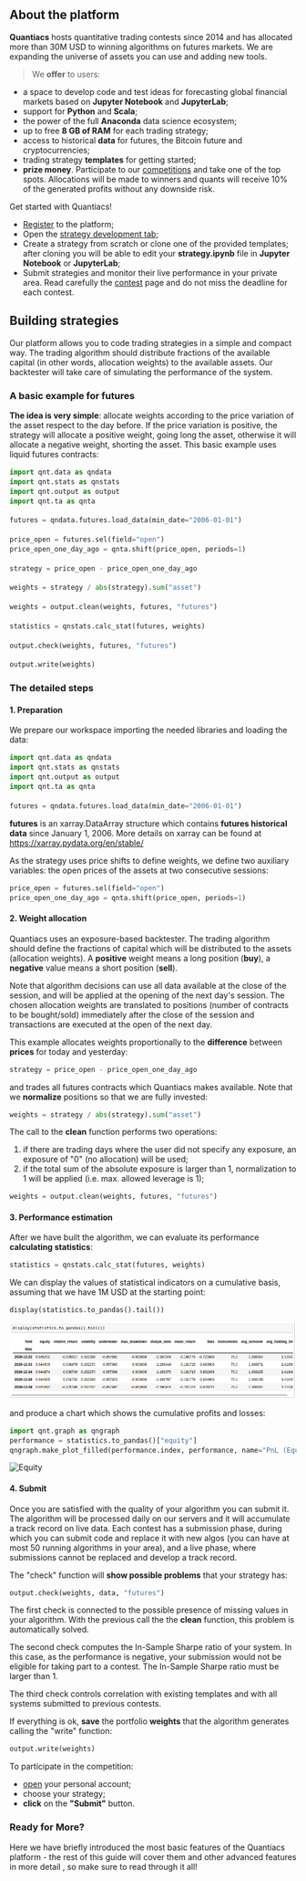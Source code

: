 ## About the platform

**Quantiacs** hosts quantitative trading contests since 2014 and has allocated more than 30M USD to winning algorithms on futures markets. We are expanding the universe of assets you can use and adding new tools.

> We **offer** to users:
* a space to develop code and test ideas for forecasting global financial markets based on **Jupyter Notebook** and **JupyterLab**;
* support for **Python** and **Scala**;
* the power of the full **Anaconda** data science ecosystem;
* up to free **8 GB of RAM** for each trading strategy;
* access to historical **data** for futures, the Bitcoin future and cryptocurrencies;
* trading strategy **templates** for getting started;
* **prize money**. Participate to our <a href='/contest' target='_blank'>competitions</a> and take one of the top spots. Allocations will be made to winners and quants will receive 10% of the generated profits without any downside risk.

<p class="tip">Get started with Quantiacs!</p>

* <a class="tip" href='/personalpage/registration' target='_blank'>Register</a> to the platform;
* Open the <a class="tip" href='/personalpage/strategies' target='_blank'> strategy development tab</a>;
* Create a strategy from scratch or clone one of the provided templates; after cloning you will be able to edit your **strategy.ipynb** file in **Jupyter Notebook** or **JupyterLab**;
* Submit strategies and monitor their live performance in your private area. Read carefully the <a href='/contest' target='_blank'>contest</a> page and do not miss the deadline for each contest.


## Building strategies

Our platform allows you to code trading strategies in a simple and compact way. The trading algorithm should distribute fractions of the available capital (in other words, allocation weights) to the available assets. Our backtester will take care of simulating the performance of the system.

### A basic example for futures

**The idea is very simple**: allocate weights according to the price variation of the asset respect to the day before. If the price variation is positive, the strategy will allocate a positive weight, going long the asset, otherwise it will allocate a negative weight, shorting the asset.
This basic example uses liquid futures contracts:

```python
import qnt.data as qndata
import qnt.stats as qnstats
import qnt.output as output
import qnt.ta as qnta

futures = qndata.futures.load_data(min_date="2006-01-01")

price_open = futures.sel(field="open")
price_open_one_day_ago = qnta.shift(price_open, periods=1)

strategy = price_open - price_open_one_day_ago

weights = strategy / abs(strategy).sum("asset")

weights = output.clean(weights, futures, "futures")

statistics = qnstats.calc_stat(futures, weights)

output.check(weights, futures, "futures")

output.write(weights)
```

### The detailed steps

#### 1. Preparation

We prepare our workspace importing the needed libraries and loading the data:

```python
import qnt.data as qndata
import qnt.stats as qnstats
import qnt.output as output
import qnt.ta as qnta

futures = qndata.futures.load_data(min_date="2006-01-01")
```

**futures** is an xarray.DataArray structure which contains **futures historical data** since January 1, 2006. More details on xarray can be found at https://xarray.pydata.org/en/stable/

As the strategy uses price shifts to define weights, we define two auxiliary variables: the open prices of the assets at two consecutive sessions:

```python
price_open = futures.sel(field="open")
price_open_one_day_ago = qnta.shift(price_open, periods=1)
```

#### 2. Weight allocation

Quantiacs uses an exposure-based backtester. The trading algorithm should define the fractions of capital which will be distributed to the assets (allocation weights). A **positive** weight means a long position (**buy**), a **negative** value means a short position (**sell**).

<p class="tip">Note that algorithm decisions can use all data available at the close of the session, and will be applied at the opening of the next day's session. The chosen allocation weights are translated to positions (number of contracts to be bought/sold) immediately after the close of the session and transactions are executed at the open of the next day.</p>

This example allocates weights proportionally to the **difference** between **prices** for today and yesterday:
```python
strategy = price_open - price_open_one_day_ago
```
and trades all futures contracts which Quantiacs makes available. Note that we **normalize** positions so that we are fully invested:

```python
weights = strategy / abs(strategy).sum("asset")
```

The call to the **clean** function performs two operations:

1) if there are trading days where the user did not specify any exposure, an exposure of "0" (no allocation) will be used;
2) if the total sum of the absolute exposure is larger than 1, normalization to 1 will be applied (i.e. max. allowed leverage is 1);

```python
weights = output.clean(weights, futures, "futures")
```

#### 3. Performance estimation

After we have built the algorithm, we can evaluate its performance **calculating statistics**:

```python
statistics = qnstats.calc_stat(futures, weights)
```

We can display the values of statistical indicators on a cumulative basis, assuming that we have 1M USD at the starting point:

```python
display(statistics.to_pandas().tail())
```

![Statistical indicators](table.png)

and produce a chart which shows the cumulative profits and losses:

```python
import qnt.graph as qngraph
performance = statistics.to_pandas()["equity"]
qngraph.make_plot_filled(performance.index, performance, name="PnL (Equity)")
```

![Equity](futures.png)
#### 4. Submit

Once you are satisfied with the quality of your algorithm you can submit it. The algorithm will be processed daily on our servers and it will accumulate a track record on live data. Each contest has a submission phase, during which you can submit code and replace it with new algos (you can have at most 50 running algorithms in your area), and a live phase, where submissions cannot be replaced and develop a track record.

The "check" function will **show possible problems** that your strategy has:
```python
output.check(weights, data, "futures")
```

The first check is connected to the possible presence of missing values in your algorithm. With the previous call the the **clean** function, this problem is automatically solved.

The second check computes the In-Sample Sharpe ratio of your system. In this case, as the performance is negative, your submission would not be eligible for taking part to a contest. The In-Sample Sharpe ratio must be larger than 1.

The third check controls correlation with existing templates and with all systems submitted to previous contests.

If everything is ok, **save** the portfolio **weights** that the algorithm generates calling the "write" function:

```python
output.write(weights)
```

<p class="tip">To participate in the competition:</p>

* <a class="tip" href='/personalpage/strategies' target='_blank'>open</a> your personal account;
* choose your strategy;
* **click** on the **"Submit"** button.

### Ready for More?

Here we have briefly introduced the most basic features of the Quantiacs platform - the rest of this guide will cover them and other advanced features in more detail , so make sure to read through it all!
